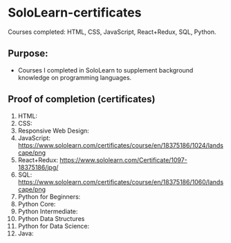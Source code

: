# SoloLearn-certificates
Courses completed: HTML, CSS, JavaScript, React+Redux, SQL, Python.

## Purpose: 
* Courses I completed in SoloLearn to supplement background knowledge on programming languages. 

## Proof of completion (certificates)
1. HTML:
2. CSS: 
3. Responsive Web Design: 
4. JavaScript: https://www.sololearn.com/certificates/course/en/18375186/1024/landscape/png
5. React+Redux: https://www.sololearn.com/Certificate/1097-18375186/jpg/
6. SQL: https://www.sololearn.com/certificates/course/en/18375186/1060/landscape/png
7. Python for Beginners:
8. Python Core: 
9. Python Intermediate:
10. Python Data Structures
11. Python for Data Science: 
12. Java:







